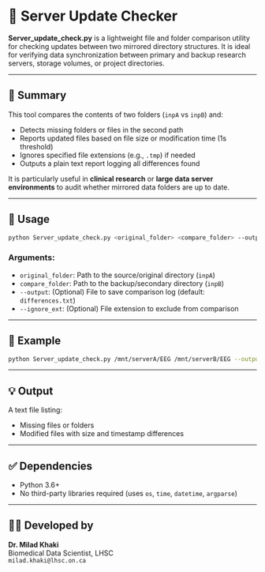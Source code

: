 
# 🔄 Server Update Checker

**Server_update_check.py** is a lightweight file and folder comparison utility for checking updates between two mirrored directory structures. It is ideal for verifying data synchronization between primary and backup research servers, storage volumes, or project directories.

---

## 📌 Summary

This tool compares the contents of two folders (`inpA` vs `inpB`) and:
- Detects missing folders or files in the second path
- Reports updated files based on file size or modification time (1s threshold)
- Ignores specified file extensions (e.g., `.tmp`) if needed
- Outputs a plain text report logging all differences found

It is particularly useful in **clinical research** or **large data server environments** to audit whether mirrored data folders are up to date.

---

## 🚀 Usage

```bash
python Server_update_check.py <original_folder> <compare_folder> --output log.txt --ignore_ext .tmp
```

### Arguments:
- `original_folder`: Path to the source/original directory (`inpA`)
- `compare_folder`: Path to the backup/secondary directory (`inpB`)
- `--output`: (Optional) File to save comparison log (default: `differences.txt`)
- `--ignore_ext`: (Optional) File extension to exclude from comparison

---

## 🧪 Example

```bash
python Server_update_check.py /mnt/serverA/EEG /mnt/serverB/EEG --output diff_log.txt --ignore_ext .log
```

---

## 💡 Output

A text file listing:
- Missing files or folders
- Modified files with size and timestamp differences

---

## ✅ Dependencies

- Python 3.6+
- No third-party libraries required (uses `os`, `time`, `datetime`, `argparse`)

---

## 👨‍💻 Developed by  
**Dr. Milad Khaki**  
Biomedical Data Scientist, LHSC  
`milad.khaki@lhsc.on.ca`
